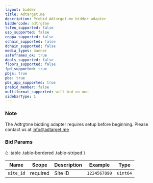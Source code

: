 ```yaml
---
layout: bidder
title: Adtarget.me
description: Prebid Adtarget.me bidder adapter
biddercode: adtrgtme
tcfeu_supported: false
usp_supported: false
coppa_supported: false
schain_supported: false
dchain_supported: false
media_types: banner
safeframes_ok: true
deals_supported: false
floors_supported: false
fpd_supported: true
pbjs: true
pbs: true
pbs_app_supported: true
prebid_member: false
multiformat_supported: will-bid-on-one
sidebarType: 1
---
```


### Note

The Adtrgtme bidding adapter requires setup before beginning. Please contact us at <info@adtarget.me>

### Bid Params

{: .table .table-bordered .table-striped }

| Name      | Scope    | Description | Example      | Type     |
|-----------|----------|-------------|--------------|----------|
| `site_id` | required | Site ID     | `1234567890` | `uint64` |
